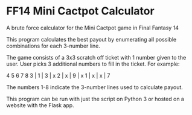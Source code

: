 # FF14 Mini Cactpot Calculator
A brute force calculator for the Mini Cactpot game in Final Fantasy 14

This program calculates the best payout by enumerating
all possible combinations for each 3-number line.

The game consists of a 3x3 scratch off ticket with 1 number given to the user.
User picks 3 additional numbers to fill in the ticket. For example:

4   5   6   7  8
3 | 1 | 3 | x
2 | x | 9 | x
1 | x | x | 7

The numbers 1-8 indicate the 3-number lines used to calculate payout.

This program can be run with just the script on
Python 3 or hosted on a website with the Flask app.